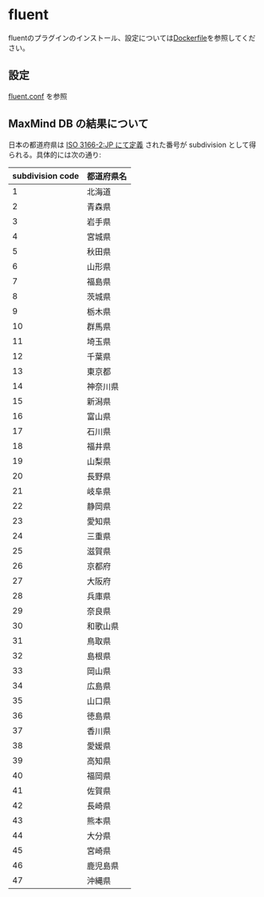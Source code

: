 # fluent

fluentのプラグインのインストール、設定については[Dockerfile](./Dockerfile)を参照してください。


## 設定

[fluent.conf](./fluent.conf) を参照

## MaxMind DB の結果について

日本の都道府県は [ISO 3166-2:JP にて定義](https://ja.wikipedia.org/wiki/ISO_3166-2:JP) された番号が subdivision として得られる。具体的には次の通り:

| subdivision code | 都道府県名 |
| ---------------- | ----- |
| 1                | 北海道   |
| 2                | 青森県   |
| 3                | 岩手県   |
| 4                | 宮城県   |
| 5                | 秋田県   |
| 6                | 山形県   |
| 7                | 福島県   |
| 8                | 茨城県   |
| 9                | 栃木県   |
| 10               | 群馬県   |
| 11               | 埼玉県   |
| 12               | 千葉県   |
| 13               | 東京都   |
| 14               | 神奈川県  |
| 15               | 新潟県   |
| 16               | 富山県   |
| 17               | 石川県   |
| 18               | 福井県   |
| 19               | 山梨県   |
| 20               | 長野県   |
| 21               | 岐阜県   |
| 22               | 静岡県   |
| 23               | 愛知県   |
| 24               | 三重県   |
| 25               | 滋賀県   |
| 26               | 京都府   |
| 27               | 大阪府   |
| 28               | 兵庫県   |
| 29               | 奈良県   |
| 30               | 和歌山県  |
| 31               | 鳥取県   |
| 32               | 島根県   |
| 33               | 岡山県   |
| 34               | 広島県   |
| 35               | 山口県   |
| 36               | 徳島県   |
| 37               | 香川県   |
| 38               | 愛媛県   |
| 39               | 高知県   |
| 40               | 福岡県   |
| 41               | 佐賀県   |
| 42               | 長崎県   |
| 43               | 熊本県   |
| 44               | 大分県   |
| 45               | 宮崎県   |
| 46               | 鹿児島県  |
| 47               | 沖縄県   |
